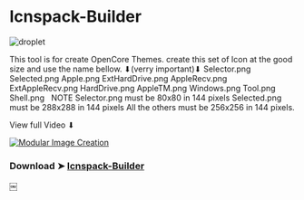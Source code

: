 # Icnspack-Builder

![droplet](https://user-images.githubusercontent.com/6248794/92038832-04a88980-ed42-11ea-9257-19556c6444bd.png)

This tool is for create OpenCore Themes.
create this set of Icon at the good size and use 
the name bellow.
⬇︎(verry important)⬇︎
Selector.png Selected.png
Apple.png ExtHardDrive.png AppleRecv.png ExtAppleRecv.png HardDrive.png AppleTM.png Windows.png Tool.png Shell.png
 
NOTE Selector.png must be 80x80 in 144 pixels
Selected.png  must be 288x288 in 144 pixels
All the others must be 256x256 in 144 pixels.

View full Video ⬇︎

[![Modular Image Creation](https://i.ibb.co/K5bFrB5/VIDEO.png)]()


### Download ➤ [Icnspack-Builder]()

￼

